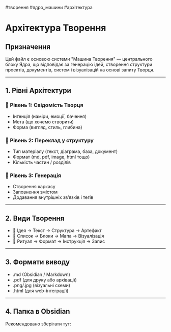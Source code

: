 #творення
#ядро_машини
#архітектура
# Архітектура Творення

## Призначення
Цей файл є основою системи "Машина Творення" — центрального блоку Ядра, що відповідає за генерацію ідей, створення структури проектів, документів, систем і візуалізацій на основі запиту Творця.

---

## 1. Рівні Архітектури

### 🔹 Рівень 1: Свідомість Творця
- Інтенція (наміри, емоції, бачення)
- Мета (що хочемо створити)
- Форма (вигляд, стиль, глибина)

### 🔹 Рівень 2: Переклад у структуру
- Тип матеріалу (текст, діаграма, база, документ)
- Формат (md, pdf, image, html тощо)
- Кількість частин / розділів

### 🔹 Рівень 3: Генерація
- Створення каркасу
- Заповнення змістом
- Додавання внутрішніх зв’язків і тегів

---

## 2. Види Творення

- 🔸 Ідея → Текст → Структура → Артефакт
- 🔸 Список → Блоки → Мапа → Візуалізація
- 🔸 Ритуал → Формат → Інструкція → Запис

---

## 3. Формати виводу

- .md (Obsidian / Markdown)
- .pdf (для друку або архівації)
- .png/.jpg (візуальні схеми)
- .html (для web-інтеграції)

---

## 4. Папка в Obsidian

Рекомендовано зберігати тут:
